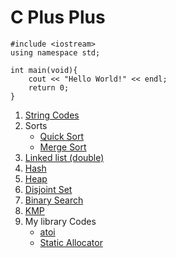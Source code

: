 # C Plus Plus

```
#include <iostream>
using namespace std;

int main(void){
	cout << "Hello World!" << endl;
	return 0;
}
```
1. [String Codes](./String/strings.cpp)
2. Sorts
	- [Quick Sort](./Sorts/QuickSort.md)
	- [Merge Sort](./Sorts/MergeSort.md)
3. [Linked list (double)](./Linked_list/llist.cpp)
4. [Hash](./Hash/Hash.md)
5. [Heap](./Heap/Heap.md)
6. [Disjoint Set](./DisjointSet/DisjointSet.md)
7. [Binary Search](./libcodes/bsearch.cpp)
7. [KMP](./KMP/kmp.cpp)
8. My library Codes  
	- [atoi](./libcodes/atoi.cpp)
	- [Static Allocator](./libcodes/salloc.cpp)
